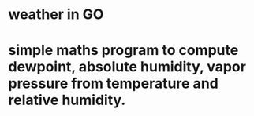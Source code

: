 # weather in GO
# simple maths program to compute dewpoint, absolute humidity, vapor pressure from temperature and relative humidity.
